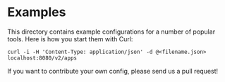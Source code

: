 # Examples

This directory contains example configurations for a number of popular tools.
Here is how you start them with Curl:

    curl -i -H 'Content-Type: application/json' -d @<filename.json> localhost:8080/v2/apps

If you want to contribute your own config, please send us a pull request!
